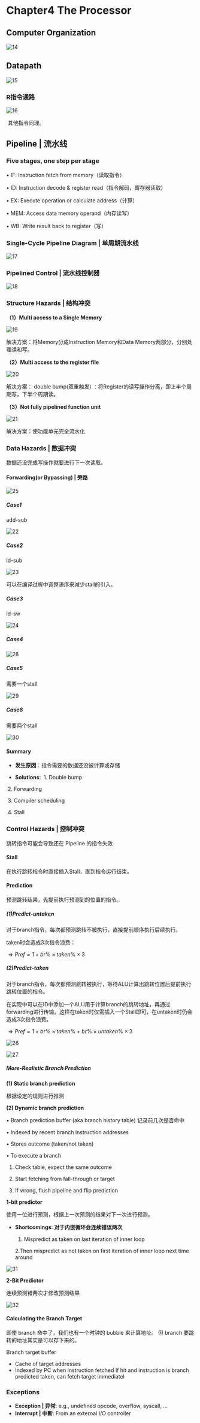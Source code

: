 # Chapter4 The Processor

## **Computer Organization**

![14](pic/14.jpg) 

## **Datapath**

![15](pic/15.jpg)

### **R指令通路**

![16](pic/16.jpg) 

​	其他指令同理。

## **Pipeline | 流水线**

### **Five stages, one step per stage**

$\bullet$ IF: Instruction fetch from memory（读取指令）

$\bullet$ ID: Instruction decode & register read（指令解码，寄存器读取）

$\bullet$ EX: Execute operation or calculate address（计算）

$\bullet$ MEM: Access data memory operand（内存读写）

$\bullet$ WB: Write result back to register（写）

### **Single-Cycle Pipeline Diagram | 单周期流水线**

![17](pic/17.jpg)

### **Pipelined Control | 流水线控制器**

![18](pic/18.jpg)

### **Structure Hazards | 结构冲突**

**（1）Multi access to a Single Memory**

![19](pic/19.jpg)

解决方案：将Memory分成Instruction Memory和Data Memory两部分，分别处理读和写。

**（2）Multi access to the register file**

![20](pic/20.jpg)

解决方案：
double bump(双重触发) ：将Register的读写操作分离，即上半个周期写，下半个周期读。

**（3）Not fully pipelined function unit** 

![21](pic/21.jpg)

解决方案：使功能单元完全流水化

### **Data Hazards | 数据冲突**

数据还没完成写操作就要进行下一次读取。

#### **Forwarding(or Bypassing) | 旁路**

![25](pic/25.jpg)

##### **Case1**

add-sub

![22](pic/22.jpg) 

##### **Case2**

ld-sub

![23](pic/23.jpg) 

可以在编译过程中调整语序来减少stall的引入。

##### **Case3**

ld-sw

![24](pic/24.jpg) 

##### **Case4**

![28](pic/28.jpg) 

##### **Case5**

需要一个stall

![29](pic/29.jpg) 

##### **Case6**

需要两个stall

![30](pic/30.jpg) 



#### **Summary**

- **发生原因**：指令需要的数据还没被计算或存储

- **Solutions**:
​	1. Double bump

​	2. Forwarding

​	3. Compiler scheduling

​	4. Stall

### **Control Hazards | 控制冲突**

跳转指令可能会导致还在 Pipeline 的指令失效

#### **Stall**

在执行跳转指令时直接插入Stall，直到指令运行结束。

#### **Prediction**

预测跳转结果，先提前执行预测到的位置的指令。

##### **(1)Predict-untaken**

对于branch指令，每次都预测跳转不被执行，直接提前顺序执行后续执行。

taken时会造成3次指令浪费：

$\Rightarrow Pref=1+br\%\times taken\% \times 3$

##### **(2)Predict-taken**

对于branch指令，每次都预测跳转被执行，等待ALU计算出跳转位置后提前执行跳转位置的指令。

在实现中可以在ID中添加一个ALU用于计算branch的跳转地址，再通过forwarding进行传输。这样在taken时仅需插入一个Stall即可，在untaken时仍会造成3次指令浪费。

$\Rightarrow Pref=1+br\%\times taken\%+br\% \times untaken\% \times 3$ 

![26](pic/26.jpg)

![27](pic/27.jpg)

##### **More-Realistic Branch Prediction**

**(1) Static branch prediction**

根据设定的规则进行推测

**(2) Dynamic branch prediction**

$\bullet$ Branch prediction buffer (aka branch history table)
  记录前几次是否命中

$\bullet$ Indexed by recent branch instruction addresses

$\bullet$ Stores outcome (taken/not taken)

$\bullet$ To execute a branch

  1. Check table, expect the same outcome
  
  2. Start fetching from fall-through or target
  
  3. If wrong, flush pipeline and flip prediction

 **1-bit predictor**

使用一位进行预测，根据上一次预测的结果对下一次进行预测。

- **Shortcomings: 对于内嵌循环会连续错误两次**
  1. Mispredict as taken on last iteration of inner loop
  
  2.Then mispredict as not taken on first iteration of inner loop next time around

![31](pic/31.jpg) 

**2-Bit Predictor**

连续预测错两次才修改预测结果

![32](pic/32.jpg) 



#### **Calculating the Branch Target**

即使 branch 命中了，我们也有一个时钟的 bubble 来计算地址。
但 branch 要跳转的地址其实是可以存下来的。

Branch target buffer

- Cache of target addresses
- Indexed by PC when instruction fetched
  If hit and instruction is branch predicted taken, can fetch target immediatel

### **Exceptions**

- **Exception | 异常**: e.g., undefined opcode, overflow, syscall, …
- **Interrupt | 中断**: From an external I/O controller
